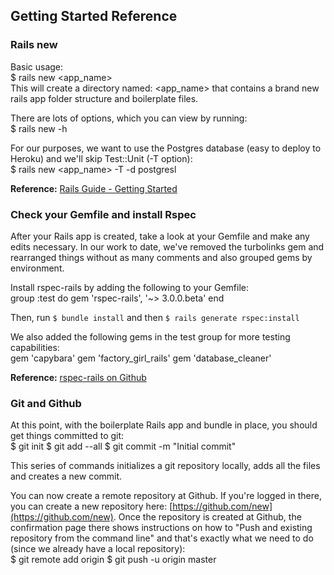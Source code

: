 ## Getting Started Reference

### Rails new

Basic usage:  
    $ rails new <app_name>  
This will create a directory named: <app_name> that contains a brand new rails app folder structure and boilerplate files.

There are lots of options, which you can view by running:  
    $ rails new -h

For our purposes, we want to use the Postgres database (easy to deploy to Heroku) and we'll skip Test::Unit (-T option):  
    $ rails new <app_name> -T -d postgresl  

**Reference:** [Rails Guide - Getting Started](http://guides.rubyonrails.org/getting_started.html)

### Check your Gemfile and install Rspec
After your Rails app is created, take a look at your Gemfile and make any edits necessary. In our work to date, we've removed the turbolinks gem and rearranged things without as many comments and also grouped gems by environment.

Install rspec-rails by adding the following to your Gemfile:  
    group :test do
      gem 'rspec-rails', '~> 3.0.0.beta'
    end

Then, run ```$ bundle install```  and then ````$ rails generate rspec:install````  

We also added the following gems in the test group for more testing capabilities:  
    gem 'capybara'
    gem 'factory_girl_rails'
    gem 'database_cleaner'

**Reference:** [rspec-rails on Github](https://github.com/rspec/rspec-rails)

### Git and Github
At this point, with the boilerplate Rails app and bundle in place, you should get things committed to git:  
    $ git init
    $ git add --all
    $ git commit -m "Initial commit"  

This series of commands initializes a git repository locally, adds all the files and creates a new commit.

You can now create a remote repository at Github.  If you're logged in there, you can create a new repository here: [https://github.com/new](https://github.com/new).  Once the repository is created at Github, the confirmation page there shows instructions on how to "Push and existing repository from the command line" and that's exactly what we need to do (since we already have a local repository):  
    $ git remote add origin <GIT URL FOR NEW REPOSITORY>
    $ git push -u origin master

